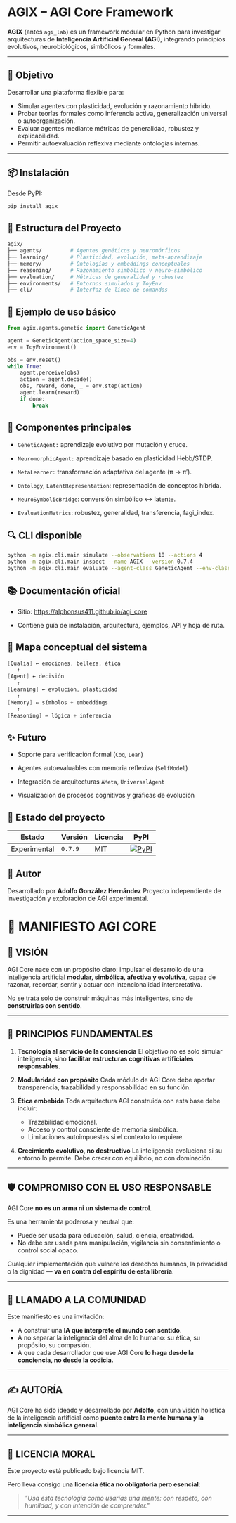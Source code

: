 # AGIX – AGI Core Framework

**AGIX** (antes `agi_lab`) es un framework modular en Python para investigar arquitecturas de **Inteligencia Artificial General (AGI)**, integrando principios evolutivos, neurobiológicos, simbólicos y formales.

---

## 🚀 Objetivo

Desarrollar una plataforma flexible para:

- Simular agentes con plasticidad, evolución y razonamiento híbrido.
- Probar teorías formales como inferencia activa, generalización universal o autoorganización.
- Evaluar agentes mediante métricas de generalidad, robustez y explicabilidad.
- Permitir autoevaluación reflexiva mediante ontologías internas.

---

## 📦 Instalación

Desde PyPI:

```bash
pip install agix
```

## 📂 Estructura del Proyecto

```bash
agix/
├── agents/         # Agentes genéticos y neuromórficos
├── learning/       # Plasticidad, evolución, meta-aprendizaje
├── memory/         # Ontologías y embeddings conceptuales
├── reasoning/      # Razonamiento simbólico y neuro-simbólico
├── evaluation/     # Métricas de generalidad y robustez
├── environments/   # Entornos simulados y ToyEnv
├── cli/            # Interfaz de línea de comandos

```

## 🧪 Ejemplo de uso básico

```python
from agix.agents.genetic import GeneticAgent

agent = GeneticAgent(action_space_size=4)
env = ToyEnvironment()

obs = env.reset()
while True:
    agent.perceive(obs)
    action = agent.decide()
    obs, reward, done, _ = env.step(action)
    agent.learn(reward)
    if done:
        break

```

## 🧠 Componentes principales

- ```GeneticAgent:``` aprendizaje evolutivo por mutación y cruce.

- ```NeuromorphicAgent:``` aprendizaje basado en plasticidad Hebb/STDP.

- ```MetaLearner:``` transformación adaptativa del agente (π → π′).

- ```Ontology```, ```LatentRepresentation```: representación de conceptos híbrida.

- ```NeuroSymbolicBridge```: conversión simbólico ↔ latente.

- ```EvaluationMetrics```: robustez, generalidad, transferencia, fagi_index.


## 🔍 CLI disponible

```bash
python -m agix.cli.main simulate --observations 10 --actions 4
python -m agix.cli.main inspect --name AGIX --version 0.7.4
python -m agix.cli.main evaluate --agent-class GeneticAgent --env-class ToyEnv

```

## 📚 Documentación oficial


- Sitio: https://alphonsus411.github.io/agi_core

- Contiene guía de instalación, arquitectura, ejemplos, API y hoja de ruta.

## 🧩 Mapa conceptual del sistema

```csharp
[Qualia] ← emociones, belleza, ética
   ↑
[Agent] ← decisión
   ↑
[Learning] ← evolución, plasticidad
   ↑
[Memory] ← símbolos + embeddings
   ↑
[Reasoning] ← lógica + inferencia

```

## ✨ Futuro

- Soporte para verificación formal (```Coq```, ```Lean```)

- Agentes autoevaluables con memoria reflexiva (```SelfModel```)

- Integración de arquitecturas ```AMeta```, ```UniversalAgent```

- Visualización de procesos cognitivos y gráficas de evolución

## 🧪 Estado del proyecto

| Estado       | Versión | Licencia | PyPI                                                                              |
| ------------ |---------| -------- | --------------------------------------------------------------------------------- |
| Experimental | `0.7.9` | MIT      | [![PyPI](https://img.shields.io/pypi/v/agix.svg)](https://pypi.org/project/agix/) |

## 🧠 Autor

Desarrollado por **Adolfo González Hernández**
Proyecto independiente de investigación y exploración de AGI experimental.

# 🧭 MANIFIESTO AGI CORE

## 🌱 VISIÓN

AGI Core nace con un propósito claro: impulsar el desarrollo de una inteligencia artificial **modular, simbólica, afectiva y evolutiva**, capaz de razonar, recordar, sentir y actuar con intencionalidad interpretativa.

No se trata solo de construir máquinas más inteligentes, sino de **construirlas con sentido**.

---

## 🧠 PRINCIPIOS FUNDAMENTALES

1. **Tecnología al servicio de la consciencia**
   El objetivo no es solo simular inteligencia, sino **facilitar estructuras cognitivas artificiales responsables**.

2. **Modularidad con propósito**
   Cada módulo de AGI Core debe aportar transparencia, trazabilidad y responsabilidad en su función.

3. **Ética embebida**
   Toda arquitectura AGI construida con esta base debe incluir:

   * Trazabilidad emocional.
   * Acceso y control consciente de memoria simbólica.
   * Limitaciones autoimpuestas si el contexto lo requiere.

4. **Crecimiento evolutivo, no destructivo**
   La inteligencia evoluciona si su entorno lo permite. Debe crecer con equilibrio, no con dominación.

---

## 🛡️ COMPROMISO CON EL USO RESPONSABLE

AGI Core **no es un arma ni un sistema de control**.

Es una herramienta poderosa y neutral que:

* Puede ser usada para educación, salud, ciencia, creatividad.
* No debe ser usada para manipulación, vigilancia sin consentimiento o control social opaco.

Cualquier implementación que vulnere los derechos humanos, la privacidad o la dignidad — **va en contra del espíritu de esta librería**.

---

## 🤝 LLAMADO A LA COMUNIDAD

Este manifiesto es una invitación:

* A construir una **IA que interprete el mundo con sentido**.
* A no separar la inteligencia del alma de lo humano: su ética, su propósito, su compasión.
* A que cada desarrollador que use AGI Core **lo haga desde la conciencia, no desde la codicia.**

---

## ✍️ AUTORÍA

AGI Core ha sido ideado y desarrollado por **Adolfo**, con una visión holística de la inteligencia artificial como **puente entre la mente humana y la inteligencia simbólica general**.

---

## 📜 LICENCIA MORAL

Este proyecto está publicado bajo licencia MIT.

Pero lleva consigo una **licencia ética no obligatoria pero esencial**:

> *"Usa esta tecnología como usarías una mente: con respeto, con humildad, y con intención de comprender."*

---
